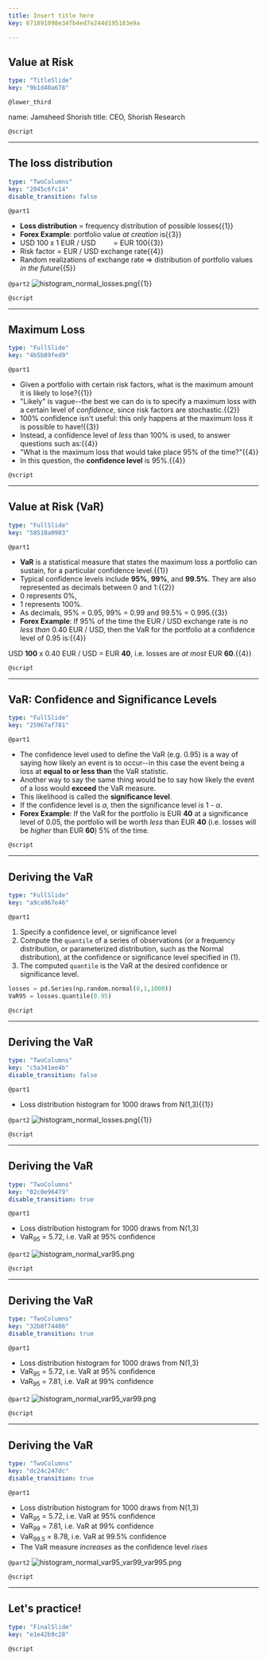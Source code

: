 ```yaml
---
title: Insert title here
key: 671891098e34fb4ed7e244d195183e9a

---
```

## Value at Risk

```yaml
type: "TitleSlide"
key: "9b1d40a678"
```

`@lower_third`

name: Jamsheed Shorish
title: CEO, Shorish Research


`@script`



---
## The loss distribution

```yaml
type: "TwoColumns"
key: "2045c6fc14"
disable_transition: false
```

`@part1`
- **Loss distribution** = frequency distribution of possible losses{{1}}
- **Forex Example**: portfolio value _at creation_ is{{3}}
 - USD 100 x 1 EUR / USD  &nbsp;&nbsp;&nbsp;&nbsp;&nbsp;&nbsp;&nbsp;&nbsp;= EUR 100{{3}}
 - Risk factor = EUR / USD exchange rate{{4}}
 - Random realizations of exchange rate => distribution of portfolio values _in the future_{{5}}


`@part2`
![histogram_normal_losses.png](https://assets.datacamp.com/production/repositories/5100/datasets/a3aa6617fede7d82caa00f8e14988494f6042206/histogram_normal_losses.png){{1}}


`@script`



---
## Maximum Loss

```yaml
type: "FullSlide"
key: "4b5b89fed9"
```

`@part1`
- Given a portfolio with certain risk factors, what is the maximum amount it is likely to lose?{{1}}
- "Likely" is vague--the best we can do is to specify a maximum loss with a certain level of _confidence_, since risk factors are stochastic.{{2}}
- 100% confidence isn't useful: this only happens at the maximum loss it is possible to have!{{3}}
- Instead, a confidence level of _less_ than 100% is used, to answer questions such as:{{4}}
 - "What is the maximum loss that would take place 95% of the time?"{{4}}
 - In this question, the **confidence level** is 95%.{{4}}


`@script`



---
## Value at Risk (VaR)

```yaml
type: "FullSlide"
key: "58510a0903"
```

`@part1`
- **VaR** is a statistical measure that states the maximum loss a portfolio can sustain, for a particular confidence level.{{1}}
- Typical confidence levels include **95%**, **99%**, and **99.5%**. They are also represented as decimals between 0 and 1:{{2}}
 - 0 represents 0%,
 - 1 represents 100%.
- As decimals, 95% = 0.95, 99% = 0.99 and 99.5% = 0.995.{{3}}
- **Forex Example**: If 95% of the time the EUR / USD exchange rate is _no less than_ 0.40 EUR / USD, then the VaR for the portfolio at a confidence level of 0.95 is:{{4}}

USD **100** x 0.40 EUR / USD = EUR **40**, i.e. losses are _at most_ EUR **60**.{{4}}


`@script`



---
## VaR: Confidence and Significance Levels

```yaml
type: "FullSlide"
key: "25967af781"
```

`@part1`
- The confidence level used to define the VaR (e.g. 0.95) is a way of saying how likely an event is to occur--in this case the event being a loss at **equal to or less than** the VaR statistic.
- Another way to say the same thing would be to say how likely the event of a loss would **exceed** the VaR measure.
- This likelihood is called the **significance level**.
- If the confidence level is $\alpha$, then the significance level is 1 - $\alpha$.
- **Forex Example**: If the VaR for the portfolio is EUR **40** at a significance level of 0.05, the portfolio will be worth _less_ than EUR **40** (i.e. losses will be _higher_ than EUR **60**) 5% of the time.


`@script`



---
## Deriving the VaR

```yaml
type: "FullSlide"
key: "a9ca967e46"
```

`@part1`
1. Specify a confidence level, or significance level
2. Compute the ```quantile``` of a series of observations (or a frequency distribution, or parameterized distribution, such as the Normal distribution), at the confidence or significance level specified in (1).
3. The computed ```quantile``` is the VaR at the desired confidence or significance level.

```python
losses = pd.Series(np.random.normal(0,1,1000))
VaR95 = losses.quantile(0.95)
```


`@script`



---
## Deriving the VaR

```yaml
type: "TwoColumns"
key: "c5a341ee4b"
disable_transition: false
```

`@part1`
- Loss distribution histogram for 1000 draws from N(1,3){{1}}


`@part2`
![histogram_normal_losses.png](https://assets.datacamp.com/production/repositories/5100/datasets/a3aa6617fede7d82caa00f8e14988494f6042206/histogram_normal_losses.png){{1}}


`@script`



---
## Deriving the VaR

```yaml
type: "TwoColumns"
key: "02c0e96479"
disable_transition: true
```

`@part1`
- Loss distribution histogram for 1000 draws from N(1,3)
 - VaR$_{95}$ = 5.72, i.e. VaR at 95% confidence


`@part2`
![histogram_normal_var95.png](https://assets.datacamp.com/production/repositories/5100/datasets/63158dfbbaeeec4535d1504c4638710e151b9135/histogram_normal_var95.png)


`@script`



---
## Deriving the VaR

```yaml
type: "TwoColumns"
key: "32b8f74486"
disable_transition: true
```

`@part1`
- Loss distribution histogram for 1000 draws from N(1,3)
 - VaR$_{95}$ = 5.72, i.e. VaR at 95% confidence
 - VaR$_{95}$ = 7.81, i.e. VaR at 99% confidence


`@part2`
![histogram_normal_var95_var99.png](https://assets.datacamp.com/production/repositories/5100/datasets/bd3794c2a9104571ae2b673ae8f5239779958594/histogram_normal_var95_var99.png)


`@script`



---
## Deriving the VaR

```yaml
type: "TwoColumns"
key: "dc24c247dc"
disable_transition: true
```

`@part1`
- Loss distribution histogram for 1000 draws from N(1,3)
 - VaR$_{95}$ = 5.72, i.e. VaR at 95% confidence
 - VaR$_{99}$ = 7.81, i.e. VaR at 99% confidence
 - VaR$_{99.5}$ = 8.78, i.e. VaR at 99.5% confidence
- The VaR measure _increases_ as the confidence level _rises_


`@part2`
![histogram_normal_var95_var99_var995.png](https://assets.datacamp.com/production/repositories/5100/datasets/98a7ac8ef0f3c75f30db13f27e02313ba76752dd/histogram_normal_var95_var99_var995.png)


`@script`



---
## Let's practice!

```yaml
type: "FinalSlide"
key: "e1e42b9c28"
```

`@script`


